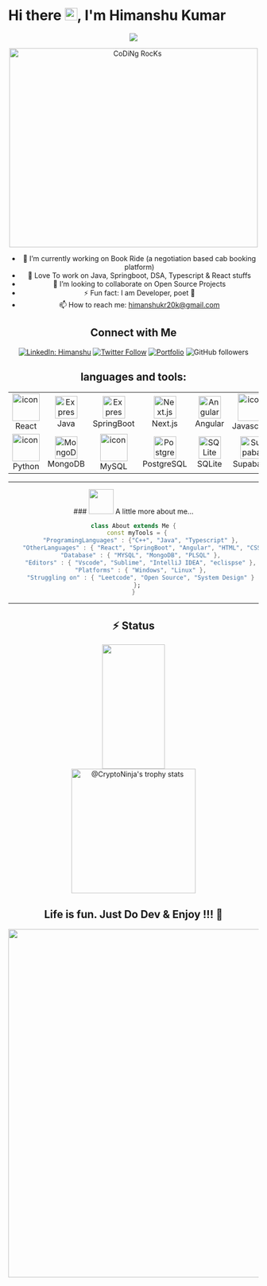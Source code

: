 # Hi there <img src="https://media.giphy.com/media/hvRJCLFzcasrR4ia7z/giphy.gif" width="25px">, I'm Himanshu Kumar

<div align="center" width="50">
<img src="https://readme-typing-svg.demolab.com/?lines=A%20Full-Stack%20web%20developer;3%2B%20years%20of%20coding%20experience;Always%20learning%20new%20things&font=Fira%20Code&center=true&width=440&height=45&color=f75c7e&vCenter=true&pause=1000&size=22" />
<p align="flex">
<img src="https://github.com/SP-XD/SP-XD/blob/main/images/dev-working_rounded.gif?raw=true" href="https://github.com/sp-xd" alt="CoDiNg RocKs"  width="500" height="400"/><br>

<!-- ## I'm a Software Developer 👨🏽‍💻 -->

- 🔭 I’m currently working on Book Ride (a negotiation based cab booking platform)
- 🌱 Love To work on Java, Springboot, DSA, Typescript & React stuffs
- 👯 I’m looking to collaborate on Open Source Projects
- ⚡ Fun fact: I am Developer, poet 🤣
- 📫 How to reach me: <himanshukr20k@gmail.com>

</p>
<!-- <section align="center"> -->
  
## Connect with Me

[![LinkedIn: Himanshu](https://img.shields.io/badge/-Himanshu-blue?style=flat-square&logo=Linkedin&logoColor=white&link=https://linkedin.com/in/kr-himanshu/)](https://linkedin.com/in/kr-himanshu/)
[![Twitter Follow](https://img.shields.io/twitter/follow/Himansh69869790?label=Follow)](https://twitter.com/tyagiHimanshu8/)
[![Portfolio](https://img.shields.io/badge/Website-46a2f1.svg?&style=flat-square&logo=Google-Chrome&logoColor=white&link=http://himanshu4776.github.io/)](http://himanshu4776.github.io/)
![GitHub followers](https://img.shields.io/github/followers/Himanshu4776?label=Follow&style=social)

<!-- </section> -->
<!-- <img align="right" alt="GIF" src="https://github.com/abhisheknaiidu/abhisheknaiidu/blob/master/code.gif?raw=true" width="580" height="350" /> -->

## **languages and tools:**
<!-- <hr></hr> -->
<!-- <p align="center">

<code><img height="40" src="https://raw.githubusercontent.com/github/explore/80688e429a7d4ef2fca1e82350fe8e3517d3494d/topics/react/react.png"></code>
<code><img height="40" src="https://raw.githubusercontent.com/github/explore/80688e429a7d4ef2fca1e82350fe8e3517d3494d/topics/java/java.png"></code>
<code><img height="40" src="https://raw.githubusercontent.com/github/explore/80688e429a7d4ef2fca1e82350fe8e3517d3494d/topics/cpp/cpp.png"></code>
<code><img height="40" src="https://raw.githubusercontent.com/github/explore/80688e429a7d4ef2fca1e82350fe8e3517d3494d/topics/typescript/typescript.png"></code>
<code><img height="40" src="https://raw.githubusercontent.com/github/explore/80688e429a7d4ef2fca1e82350fe8e3517d3494d/topics/mysql/mysql.png"></code>
<code><img height="40" src="https://raw.githubusercontent.com/github/explore/80688e429a7d4ef2fca1e82350fe8e3517d3494d/topics/git/git.png"></code>
</p> -->

<table align="center">
  <tr>
    <td align="center" width="90">
      <img src="https://techstack-generator.vercel.app/react-icon.svg" alt="icon" width="55" height="55" />
      <br>React
    </td>
    <td align="center" width="90">
      <img src="https://skillicons.dev/icons?i=java" width="45" height="45" alt="Express" />
      <br>Java
    </td>
    <td align="center" width="90">
      <img src="https://skillicons.dev/icons?i=spring" width="45" height="45" alt="Express" />
      <br>SpringBoot
    </td>
    <td align="center" width="90">
      <img src="https://skillicons.dev/icons?i=nextjs" width="45" height="45" alt="Next.js" />
      <br>Next.js
    </td>
    <td align="center" width="90">
      <img src="https://skillicons.dev/icons?i=angular" width="45" height="45" alt="Angular" />
      <br>Angular
    </td>
    <td align="center" width="90">
      <img src="https://techstack-generator.vercel.app/js-icon.svg" alt="icon" width="55" height="55" />
      <br>Javascript
    </td>
    <td align="center" width="90">
      <img src="https://techstack-generator.vercel.app/ts-icon.svg" alt="icon" width="55" height="55" />
      <br>Typescript
    </td>
    <td align="center" width="90">
      <img src="https://skillicons.dev/icons?i=cpp" width="45" height="45" alt="Express" />
      <br>C++
    </td>
  </tr>
  <tr>
    <td align="center" width="90">
      <img src="https://techstack-generator.vercel.app/python-icon.svg" alt="icon" width="55" height="55" />
      <br>Python
    </td>
    <td align="center" width="90">
      <img src="https://skillicons.dev/icons?i=mongodb" width="45" height="45" alt="MongoDB" />
      <br>MongoDB
    </td>
    <td align="center" width="90">
      <img src="https://techstack-generator.vercel.app/mysql-icon.svg" alt="icon" width="55" height="55" />
      <br>MySQL
    </td>
    <td align="center" width="90">
      <img src="https://skillicons.dev/icons?i=postgres" width="45" height="45" alt="PostgreSQL" />
      <br>PostgreSQL
    </td>
    <td align="center" width="90">
      <img src="https://skillicons.dev/icons?i=sqlite" width="45" height="45" alt="SQLite" />
      <br>SQLite
    </td>
    <td align="center" width="90">
      <img src="https://skillicons.dev/icons?i=supabase" width="45" height="45" alt="Supabase" />
      <br>Supabase
    </td>
    <td align="center" width="90">
      <img src="https://skillicons.dev/icons?i=materialui" width="45" height="45" alt="MUI v5" />
      <br>MaterialUI
    </td>
    <td align="center" width="90">
      <img src="https://skillicons.dev/icons?i=tailwind" width="45" height="45" alt="Tailwind" />
      <br>Tailwind
    </td>
  </tr>
</table>

<hr></hr>

<section>
### <img src="https://media.giphy.com/media/VgCDAzcKvsR6OM0uWg/giphy.gif" width="50"> A little more about me...

```dart
class About extends Me {
  const myTools = {
    "ProgramingLanguages" : {"C++", "Java", "Typescript" },
    "OtherLanguages" : { "React", "SpringBoot", "Angular", "HTML", "CSS" },
    "Database" : { "MYSQL", "MongoDB", "PLSQL" },
    "Editors" : { "Vscode", "Sublime", "IntelliJ IDEA", "eclispse" },
    "Platforms" : { "Windows", "Linux" },
    "Struggling on" : { "Leetcode", "Open Source", "System Design" }
  };
}
```
</section>


<hr></hr>

## ⚡ Status

<div align='center' width='100%'>
  <img width='50%' height="250px" src="https://github-readme-stats.vercel.app/api/top-langs/?username=Himanshu4776&layout=compact&hide_border=true&title_color=00b3ff&text_color=00b4ff&bg_color=0d1117" />
  <a width='50%' href="https://github.com/Himanshu4776?tab=achievements">
    <img src="https://github-profile-trophy.vercel.app/?username=Himanshu4776&theme=radical&no-frame=false&no-bg=true&margin-w=4&row=2&column=3"  height="250px" alt="@CryptoNinja's trophy stats"/>
  </a>
</div>

## Life is fun. Just Do Dev & Enjoy !!! 🦖

<img src="https://github.com/Himanshu4776/SP-XD/blob/main/images/dino_rounded.gif?raw=true" href="https://github.com/Himanshu4776" width="700"/><br>

<!--
**Himanshu4776/Himanshu4776** is a ✨ _special_ ✨ repository because its `README.md` (this file) appears on your GitHub profile.

Here are some ideas to get you started:

- 🔭 I’m currently working on ...
- 🌱 I’m currently learning ...
- 👯 I’m looking to collaborate on ...
- 🤔 I’m looking for help with ...
- 💬 Ask me about ...
- 📫 How to reach me: ...
- 😄 Pronouns: ...
- ⚡ Fun fact: ...
-->
